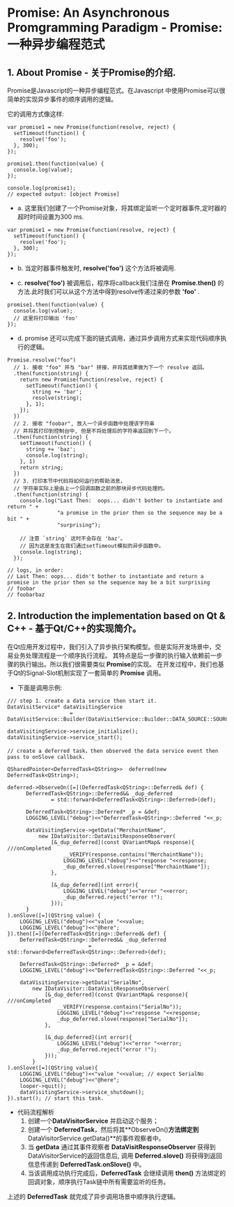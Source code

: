 # Promise: An Asynchronous Promgramming Paradigm - Promise:一种异步编程范式 

## 1. About Promise - 关于Promise的介绍.

Promise是Javascript的一种异步编程范式。在Javascript 中使用Promise可以很简单的实现异步事件的顺序调用的逻辑。

它的调用方式像这样:
```
var promise1 = new Promise(function(resolve, reject) {
  setTimeout(function() {
    resolve('foo');
  }, 300);
});

promise1.then(function(value) {
  console.log(value);
});

console.log(promise1);
// expected output: [object Promise]
```

* a. 这里我们创建了一个Promise对象，将其绑定监听一个定时器事件,定时器的超时时间设置为300 ms.
```
var promise1 = new Promise(function(resolve, reject) {
  setTimeout(function() {
    resolve('foo');
  }, 300);
});
```

* b. 当定时器事件触发时, **resolve('foo')** 这个方法将被调用.

* c. **resolve('foo')** 被调用后，程序将callback我们注册在 **Promise.then()** 的方法.此时我们可以从这个方法中得到resolve传递过来的参数 **'foo'** .

```
promise1.then(function(value) {
  console.log(value);
  // 这里将打印输出 'foo'
});
```
* d. promise 还可以完成下面的链式调用，通过异步调用方式来实现代码顺序执行的逻辑。
```
Promise.resolve("foo")
  // 1. 接收 "foo" 并与 "bar" 拼接，并将其结果做为下一个 resolve 返回。
  .then(function(string) {
    return new Promise(function(resolve, reject) {
      setTimeout(function() {
        string += 'bar';
        resolve(string);
      }, 1);
    });
  })
  // 2. 接收 "foobar", 放入一个异步函数中处理该字符串
  // 并将其打印到控制台中, 但是不将处理后的字符串返回到下一个。
  .then(function(string) {
    setTimeout(function() {
      string += 'baz';
      console.log(string);
    }, 1)
    return string;
  })
  // 3. 打印本节中代码将如何运行的帮助消息，
  // 字符串实际上是由上一个回调函数之前的那块异步代码处理的。
  .then(function(string) {
    console.log("Last Then:  oops... didn't bother to instantiate and return " +
                "a promise in the prior then so the sequence may be a bit " +
                "surprising");

    // 注意 `string` 这时不会存在 'baz'。
    // 因为这是发生在我们通过setTimeout模拟的异步函数中。
    console.log(string);
  });

// logs, in order:
// Last Then: oops... didn't bother to instantiate and return a promise in the prior then so the sequence may be a bit surprising
// foobar
// foobarbaz
```

## 2. Introduction the implementation based on Qt & C++ - 基于Qt/C++的实现简介。

在Qt应用开发过程中，我们引入了异步执行架构模型。但是实际开发场景中，交易业务处理流程是一个顺序执行流程。
其特点是后一步骤的执行输入依赖前一步骤的执行输出。所以我们很需要类似 **Promise**的实现。
在开发过程中，我们也基于Qt的Signal-Slot机制实现了一套简单的 **Promise** 调用。

* 下面是调用示例:

```
/// step 1. create a data service then start it.
DataVisitService* dataVisitingService 
                    = DataVisitService::Builder(DataVisitService::Builder::DATA_SOURCE::SOURCE_FROME_DATABASE).building();

dataVisitingService->service_initialize();
dataVisitingService->service_start();

// create a deferred task，then observed the data service event then pass to onSlove callback.

QSharedPointer<DeferredTask<QString>>  deferred(new DeferredTask<QString>);

deferred->ObserveOn([=](DeferredTask<QString>::Deferred& def) {
      DeferredTask<QString>::Deferred&& _dup_deferred
              = std::forward<DeferredTask<QString>::Deferred>(def);

      DeferredTask<QString>::Deferred* _p = &def;
      LOGGING_LEVEL("debug")<<"DeferredTask<QString>::Deferred "<<_p;

      dataVisitingService->getData("MerchaintName",
          new IDataVisitor::DataVisitResponseObserver(
              [&_dup_deferred](const QVariantMap& response){ ///onCompleted
                  __VERIFY(response.contains("MerchaintName"));
                  LOGGING_LEVEL("debug")<<"response "<<response;
                  _dup_deferred.slove(response["MerchaintName"]);
              },

              [&_dup_deferred](int error){
                  LOGGING_LEVEL("debug")<<"error "<<error;
                  _dup_deferred.reject("error !");
              }));
      }
).onSlove([=](QString value) {
    LOGGING_LEVEL("debug")<<"value "<<value;
    LOGGING_LEVEL("debug")<<"@here";
}).then([=](DeferredTask<QString>::Deferred& def) {
    DeferredTask<QString>::Deferred&& _dup_deferred
                          = std::forward<DeferredTask<QString>::Deferred>(def);

    DeferredTask<QString>::Deferred* _p = &def;
    LOGGING_LEVEL("debug")<<"DeferredTask<QString>::Deferred "<<_p;

    dataVisitingService->getData("SerialNo",
        new IDataVisitor::DataVisitResponseObserver(
            [&_dup_deferred](const QVariantMap& response){ ///onCompleted
                __VERIFY(response.contains("SerialNo"));
                LOGGING_LEVEL("debug")<<"response "<<response;
                _dup_deferred.slove(response["SerialNo"]);
            },

            [&_dup_deferred](int error){
                LOGGING_LEVEL("debug")<<"error "<<error;
                _dup_deferred.reject("error !");
            }));
        }
).onSlove([=](QString value){
    LOGGING_LEVEL("debug")<<"value "<<value; // expect SerialNo
    LOGGING_LEVEL("debug")<<"@here";
    looper->quit();
    dataVisitingService->service_shutdown();
}).start(); // start this task. 
```
* 代码流程解析
  1. 创建一个**DataVisitorService** 并启动这个服务；
  2. 创建一个 **DeferredTask**，然后将其**ObserveOn()**方法绑定到**DataVisitorService.getData()**的事件观察者中。
  3. 当 **getData** 通过其事件观察者 **DataVisitResponseObserver** 获得到DataVisitorService的返回信息后,
     调用 **Deferred.slove()** 将获得到返回信息传递到 **DeferredTask.onSlove()** 中。
  4. 当该调用成功执行完成后，**DeferredTask** 会继续调用 **then()** 方法绑定的回调对象，顺序执行Task链中所有需要监听的任务。

上述的 **DeferredTask** 就完成了异步调用场景中顺序执行逻辑。




